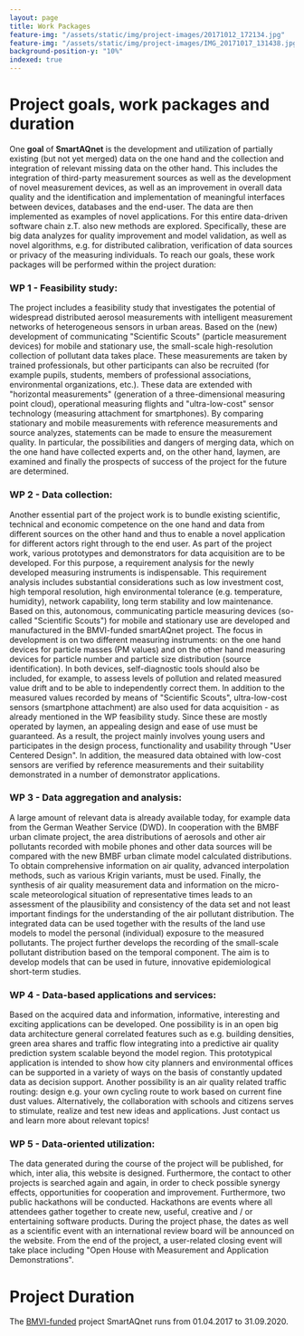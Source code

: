 ```yaml
---
layout: page
title: Work Packages
feature-img: "/assets/static/img/project-images/20171012_172134.jpg"
feature-img: "/assets/static/img/project-images/IMG_20171017_131438.jpg"
background-position-y: "10%"
indexed: true
---
```


Project goals, work packages and duration
=========================================

One **goal** of **SmartAQnet** is the development and utilization of partially
existing (but not yet merged) data on the one hand and the collection and
integration of relevant missing data on the other hand. This includes the
integration of third-party measurement sources as well as the development of
novel measurement devices, as well as an improvement in overall data quality and
the identification and implementation of meaningful interfaces between devices,
databases and the end-user. The data are then implemented as examples of novel
applications. For this entire data-driven software chain z.T. also new methods
are explored. Specifically, these are big data analyzes for quality improvement
and model validation, as well as novel algorithms, e.g. for distributed
calibration, verification of data sources or privacy of the measuring
individuals. To reach our goals, these work packages will be performed within
the project duration:

### WP 1 - Feasibility study:
The project includes a feasibility study that investigates the potential of
widespread distributed aerosol measurements with intelligent measurement
networks of heterogeneous sensors in urban areas. Based on the (new) development
of communicating "Scientific Scouts" (particle measurement devices) for mobile
and stationary use, the small-scale high-resolution collection of pollutant data
takes place. These measurements are taken by trained professionals, but other
participants can also be recruited (for example pupils, students, members of
professional associations, environmental organizations, etc.). These data are
extended with "horizontal measurements" (generation of a three-dimensional
measuring point cloud), operational measuring flights and "ultra-low-cost"
sensor technology (measuring attachment for smartphones). By comparing
stationary and mobile measurements with reference measurements and source
analyzes, statements can be made to ensure the measurement quality. In
particular, the possibilities and dangers of merging data, which on the one hand
have collected experts and, on the other hand, laymen, are examined and finally
the prospects of success of the project for the future are determined.

  
### WP 2 - Data collection:
Another essential part of the project work is to bundle existing scientific,
technical and economic competence on the one hand and data from different
sources on the other hand and thus to enable a novel application for different
actors right through to the end user. As part of the project work, various
prototypes and demonstrators for data acquisition are to be developed. For this
purpose, a requirement analysis for the newly developed measuring instruments is
indispensable. This requirement analysis includes substantial considerations
such as low investment cost, high temporal resolution, high environmental
tolerance (e.g. temperature, humidity), network capability, long term stability
and low maintenance. Based on this, autonomous, communicating particle measuring
devices (so-called "Scientific Scouts") for mobile and stationary use are
developed and manufactured in the BMVI-funded smartAQnet project. The focus in
development is on two different measuring instruments: on the one hand devices
for particle masses (PM values) and on the other hand measuring devices for
particle number and particle size distribution (source identification). In both
devices, self-diagnostic tools should also be included, for example, to assess
levels of pollution and related measured value drift and to be able to
independently correct them. In addition to the measured values ​​recorded by
means of "Scientific Scouts", ultra-low-cost sensors (smartphone attachment) are
also used for data acquisition - as already mentioned in the WP feasibility
study. Since these are mostly operated by laymen, an appealing design and ease
of use must be guaranteed. As a result, the project mainly involves young users
and participates in the design process, functionality and usability through
"User Centered Design". In addition, the measured data obtained with low-cost
sensors are verified by reference measurements and their suitability
demonstrated in a number of demonstrator applications.

### WP 3 - Data aggregation and analysis:
A large amount of relevant data is already available today, for example data
from the German Weather Service (DWD). In cooperation with the BMBF urban
climate project, the area distributions of aerosols and other air pollutants
recorded with mobile phones and other data sources will be compared with the new
BMBF urban climate model calculated distributions. To obtain comprehensive
information on air quality, advanced interpolation methods, such as various
Krigin variants, must be used. Finally, the synthesis of air quality measurement
data and information on the micro-scale meteorological situation of
representative times leads to an assessment of the plausibility and consistency
of the data set and not least important findings for the understanding of the
air pollutant distribution. The integrated data can be used together with the
results of the land use models to model the personal (individual) exposure to
the measured pollutants. The project further develops the recording of the
small-scale pollutant distribution based on the temporal component. The aim is
to develop models that can be used in future, innovative epidemiological
short-term studies.

### WP 4 - Data-based applications and services:
Based on the acquired data and information, informative, interesting and
exciting applications can be developed. One possibility is in an open big data
architecture general correlated features such as e.g. building densities, green
area shares and traffic flow integrating into a predictive air quality
prediction system scalable beyond the model region. This prototypical
application is intended to show how city planners and environmental offices can
be supported in a variety of ways on the basis of constantly updated data as
decision support. Another possibility is an air quality related traffic routing:
design e.g. your own cycling route to work based on current fine dust values.
Alternatively, the collaboration with schools and citizens serves to stimulate,
realize and test new ideas and applications. Just contact us and learn more
about relevant topics!

### WP 5 - Data-oriented utilization:
The data generated during the course of the project will be published, for
which, inter alia, this website is designed. Furthermore, the contact to other
projects is searched again and again, in order to check possible synergy
effects, opportunities for cooperation and improvement. Furthermore, two public
hackathons will be conducted. Hackathons are events where all attendees gather
together to create new, useful, creative and / or entertaining software
products. During the project phase, the dates as well as a scientific event with
an international review board will be announced on the website. From the end of
the project, a user-related closing event will take place including "Open House
with Measurement and Application Demonstrations".

Project Duration
================

The [BMVI-funded](/FUNDING-INSTITUTION-AND-IMPRINT/) project SmartAQnet runs from 01.04.2017 to 31.09.2020.
